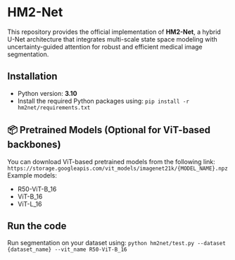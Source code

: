 # HM2-Net

This repository provides the official implementation of **HM2-Net**, a hybrid U-Net architecture that integrates multi-scale state space modeling with uncertainty-guided attention for robust and efficient medical image segmentation.

## Installation

- Python version: **3.10**
- Install the required Python packages using:
`pip install -r hm2net/requirements.txt`

## 📦 Pretrained Models (Optional for ViT-based backbones)
You can download ViT-based pretrained models from the following link:
`https://storage.googleapis.com/vit_models/imagenet21k/{MODEL_NAME}.npz`
Example models:
- R50-ViT-B_16
- ViT-B_16
- ViT-L_16

## Run the code
Run segmentation on your dataset using:
`python hm2net/test.py --dataset {dataset_name} --vit_name R50-ViT-B_16`

